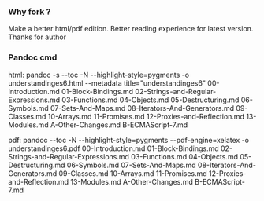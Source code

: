 ### Why fork ?

Make a better html/pdf edition. Better reading experience for latest version. Thanks for author

### Pandoc cmd

html: pandoc -s --toc -N --highlight-style=pygments -o understandinges6.html --metadata title="understandinges6"  00-Introduction.md 01-Block-Bindings.md  02-Strings-and-Regular-Expressions.md  03-Functions.md  04-Objects.md  05-Destructuring.md  06-Symbols.md  07-Sets-And-Maps.md  08-Iterators-And-Generators.md  09-Classes.md  10-Arrays.md  11-Promises.md  12-Proxies-and-Reflection.md  13-Modules.md  A-Other-Changes.md  B-ECMAScript-7.md  

pdf: pandoc --toc -N --highlight-style=pygments --pdf-engine=xelatex -o understandinges6.pdf  00-Introduction.md 01-Block-Bindings.md  02-Strings-and-Regular-Expressions.md  03-Functions.md  04-Objects.md  05-Destructuring.md  06-Symbols.md  07-Sets-And-Maps.md  08-Iterators-And-Generators.md  09-Classes.md  10-Arrays.md  11-Promises.md  12-Proxies-and-Reflection.md  13-Modules.md  A-Other-Changes.md  B-ECMAScript-7.md  
